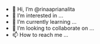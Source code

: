 - 👋 Hi, I’m @rinaaprianalita
- 👀 I’m interested in ...
- 🌱 I’m currently learning ...
- 💞️ I’m looking to collaborate on ...
- 📫 How to reach me ...

<!---
rinaaprianalita/rinaaprianalita is a ✨ special ✨ repository because its `README.md` (this file) appears on your GitHub profile.
You can click the Preview link to take a look at your changes.
--->
